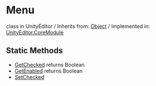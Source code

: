 # Menu
class in UnityEditor
 / Inherits from: <a href="https://docs.unity3d.com/6000.2/Documentation/ScriptReference/Object.html">Object</a> / Implemented in: <a href="https://docs.unity3d.com/6000.2/Documentation/ScriptReference/UnityEditor.CoreModule.html">UnityEditor.CoreModule</a>

## Static Methods
- <a href="https://docs.unity3d.com/6000.2/Documentation/ScriptReference/Menu.GetChecked.html">GetChecked</a> returns Boolean
- <a href="https://docs.unity3d.com/6000.2/Documentation/ScriptReference/Menu.GetEnabled.html">GetEnabled</a> returns Boolean
- <a href="https://docs.unity3d.com/6000.2/Documentation/ScriptReference/Menu.SetChecked.html">SetChecked</a>
